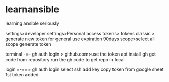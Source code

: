 # learnansible
learning ansible seriously

settings>developer settings>Personal access tokens> tokens classic > generate new token for general use
expiration 90days
scope>select all scope
generate token

terminal
-=-
gh auth login > github.com>use the token
apt install gh
get code from repository
run the gh code to get repo in local


login
=-===
gh auth login
select ssh
add key
copy token from google sheet 1st
token added

